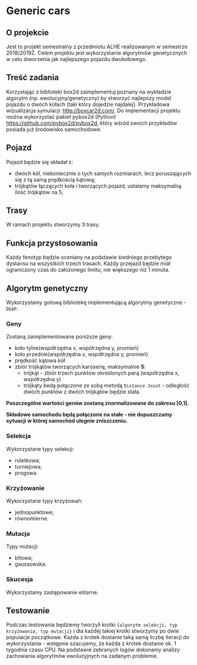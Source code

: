 # Generic cars
## O projekcie
Jest to projekt semestralny z przedmiotu ALHE realizowanym w semestrze 2018/2019Z. 
Celem projektu jest wykorzystanie algorytmów genetycznych w celu stworzenia jak najlepszego pojazdu dwukołowego.

## Treść zadania
Korzystając z biblioteki box2d zaimplementuj poznany na wykładzie algorytm (np. ewolucyjny/genetyczny) 
by stworzyć najlepszy model pojazdu o dwóch kołach (taki który dojedzie najdalej). 
Przykładowa wizualizacja symulacji: http://boxcar2d.com/. Do implementacji projektu można wykorzystać pakiet pybox2d 
(Python) https://github.com/pybox2d/pybox2d, który wśród swoich przykładów posiada już środowisko samochodowe.

## Pojazd
Pojazd będzie się składał z:
* dwóch kół, niekoniecznie o tych samych rozmiarach, lecz poruszających się z tą samą prędkością kątową;
* trójkątów łączących koła i tworzących pojazd, ustalamy maksymalną ilość trójkątów na 5;

## Trasy
W ramach projektu stworzymy 3 trasy. 

## Funkcja przystosowania
Każdy fenotyp będzie oceniany na podstawie średniego przebytego dystansu na wszystkich trzech trasach. 
Każdy przejazd będzie miał ograniczony czas do założonego limitu, nie większego niż 1 minuta. 

## Algorytm genetyczny
Wykorzystamy gotową bibliotekę implementującą algorytmy genetyczne - `DEAP`.

### Geny
Zostaną zaimplementowane poniższe geny:
* koło tylne(współrzędna x, współrzędna y, promień)
* koło przednie(współrzędna x, współrzędna y, promień)
* prędkość kątowa kół
* zbiór trójkątów tworzących karoserię, maksymalnie **5**:
  * trójkąt - zbiór trzech punktów określonych parą (współrzędna x, współrzędna y)
  * trójkąty bedą połączone ze sobą metodą `Distance Joint` - odległość dwóch punktów z dwóch trójkątów będzie stała. 

**Poszczególne wartości genów zostaną znormalizowane do zakresu [0,1].**

**Składowe samochodu będą połączone na stałe - nie dopuszczamy sytuacji w której samochód ulegnie zniszczeniu.**

### Selekcja
Wykorzystane typy selekcji:
* ruletkowa;
* turniejowa;
* progowa.


### Krzyżowanie
Wykorzystane typy krzyżowań:
* jednopunktowe;
* równomierne.

### Mutacja
Typy mutacji:
* bitowa;
* gaussowska.


### Skucesja 
Wykorzystamy zastępowanie elitarne.

## Testowanie

Podczas testowania będziemy tworzyli krotki `{algorytm selekcji, typ krzyżowania, typ mutacji}` 
i dla każdej takiej krotki stworzymy po dwie populacje początkowe. 
Każda z krotek dostanie taką samą liczbę iteracji do wykorzystania - wstępnie szacujemy, że każda z krotek dostanie ok. 
1 tygodnia czasu CPU.
Na podstawie zebranych logów dokonamy analizy zachowania algorytmów ewolucyjnych na zadanym problemie.
 

